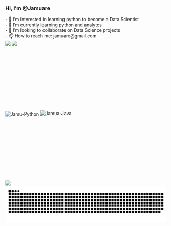 <h3>Hi, I’m @Jamuare</h3>
- 👀 I’m interested in learning python to become a Data Scientist<br>
- 🌱 I’m currently learning python and analytcs<br>
- 💞️ I’m looking to collaborate on Data Science projects<br>
- 📫 How to reach me: jamuare@gmail.com
<div>
  <img height="180em" src="https://github-readme-stats.vercel.app/api?username=jamuare&show_icons=true&theme=highcontrast"/> 
  <img height="180em" src="https://github-readme-stats.vercel.app/api/top-langs/?username=jamuare&layout=compact&theme=highcontrast"/>
</div>
<div class="verticalcenter"><br>
            <img align="center" alt="Jamu-Python" height="80" width="100" src="https://cdn.jsdelivr.net/gh/devicons/devicon/icons/python/python-original-wordmark.svg"/>
            <img aign="center" alt="Jamua-Java" height="80" width="100" src="https://cdn.jsdelivr.net/gh/devicons/devicon/icons/java/java-original-wordmark.svg"/>
</div>
<br>
<div>
  <a href="www.linkedin.com/in/jamuare" target="_blank"><img src="https://img.shields.io/badge/LinkedIn-0077B5?style=for-the-badge&logo=linkedin&logoColor=white" target="_blank"></a><br>
  <img align="center" src="https://github.com/Jamuare/Jamuare/blob/output/github-contribution-grid-snake.svg">
</div>
<!---
Jamuare/Jamuare is a ✨ special ✨ repository because its `README.md` (this file) appears on your GitHub profile.
You can click the Preview link to take a look at your changes.
--->
<style>
.verticalcenter {
    display: table-cell;
    height: 400px;
    vertical-align: middle;
}
</style>
